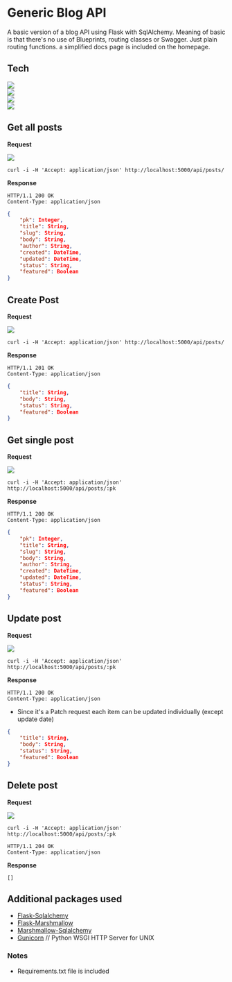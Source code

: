 # Generic Blog API
A basic version of a blog API using Flask with SqlAlchemy. Meaning of basic is that there's no use of Blueprints, routing classes or Swagger.
Just plain routing functions. a simplified docs page is included on the homepage.

## Tech

![](https://img.shields.io/static/v1?style=for-the-badge&label=Python&message=3.10&color=006600&logo=python)  
![](https://img.shields.io/static/v1?style=for-the-badge&label=Flask&message=2.0&color=006600&logo=jetbrains)   
![](https://img.shields.io/static/v1?style=for-the-badge&label=Pycharm&message=2021.3.2&color=006600&logo=pycharm)  
![](https://img.shields.io/static/v1?style=for-the-badge&label=Sqlite&message=3.0&color=006600&logo=sqlite)  

## Get all posts

**Request**

![](https://img.shields.io/static/v1?label=GET&message=/api/posts/&color=005599)

```text
curl -i -H 'Accept: application/json' http://localhost:5000/api/posts/
```

**Response**

```text
HTTP/1.1 200 OK
Content-Type: application/json
```
```json
{
    "pk": Integer,
    "title": String,
    "slug": String,
    "body": String,
    "author": String,
    "created": DateTime,
    "updated": DateTime,
    "status": String,
    "featured": Boolean
}
```

## Create Post
**Request**

![](https://img.shields.io/static/v1?label=POST&message=/api/posts/&color=005599)
```text
curl -i -H 'Accept: application/json' http://localhost:5000/api/posts/
```
**Response**
```text
HTTP/1.1 201 OK
Content-Type: application/json
```
```json
{
    "title": String,
    "body": String,
    "status": String,
    "featured": Boolean
}
```

## Get single post
**Request**

![](https://img.shields.io/static/v1?label=GET&message=/api/posts/<int:pk>/&color=005599)
```text
curl -i -H 'Accept: application/json' http://localhost:5000/api/posts/:pk
```
**Response**
```text
HTTP/1.1 200 OK
Content-Type: application/json
```
```json
{
    "pk": Integer,
    "title": String,
    "slug": String,
    "body": String,
    "author": String,
    "created": DateTime,
    "updated": DateTime,
    "status": String,
    "featured": Boolean
}
```

## Update post
**Request**

![](https://img.shields.io/static/v1?label=PUT&message=/api/posts/:pk&color=005599)
```text
curl -i -H 'Accept: application/json' http://localhost:5000/api/posts/:pk
```
**Response**
```text
HTTP/1.1 200 OK
Content-Type: application/json
```
* Since it's a Patch request each item can be updated individually (except update date)
```json
{
    "title": String,
    "body": String,
    "status": String,
    "featured": Boolean
}
```

## Delete post
**Request**

![](https://img.shields.io/static/v1?label=DELETE&message=/api/posts/<int:pk>/&color=005599)
```text
curl -i -H 'Accept: application/json' http://localhost:5000/api/posts/:pk
```
```text
HTTP/1.1 204 OK
Content-Type: application/json
```

**Response**
```text
[]
```

## Additional packages used

* [Flask-Sqlalchemy](https://flask-sqlalchemy.palletsprojects.com/en/2.x/)
* [Flask-Marshmallow](https://flask-marshmallow.readthedocs.io/en/latest/)
* [Marshmallow-Sqlalchemy](https://marshmallow-sqlalchemy.readthedocs.io/en/latest/)
* [Gunicorn](https://gunicorn.org/)  // Python WSGI HTTP Server for UNIX

### Notes

* Requirements.txt file is included





